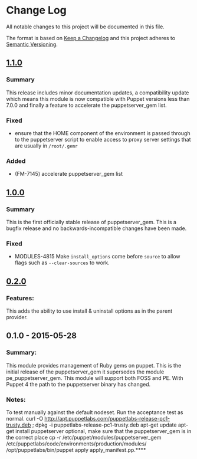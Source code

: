 # Change Log
All notable changes to this project will be documented in this file.

The format is based on [Keep a Changelog](http://keepachangelog.com/)
and this project adheres to [Semantic Versioning](http://semver.org/).

## [1.1.0]
### Summary
This release includes minor documentation updates, a compatibility update which means this module is now compatible with Puppet versions less than 7.0.0 and finally a feature to accelerate the puppetserver_gem list.

### Fixed
- ensure that the HOME component of the environment is passed through to the puppetserver script to enable access to proxy server settings that are usually in `/root/.gemr`

### Added
- (FM-7145) accelerate puppetserver_gem list

## [1.0.0]
### Summary
This is the first officially stable release of puppetserver\_gem. This is a
bugfix release and no backwards-incompatible changes have been made.

### Fixed
- MODULES-4815 Make `install_options` come before `source` to allow flags such
  as `--clear-sources` to work.

## [0.2.0]
### Features:
This adds the ability to use install & uninstall options as in the parent provider.

## 0.1.0 - 2015-05-28
### Summary:
This module provides management of Ruby gems on puppet. This is the initial release
of the puppetserver_gem it supersedes the module pe_puppetserver_gem. This module
will support both FOSS and PE. With Puppet 4 the path to the puppetserver binary has
changed.

### Notes:
To test manually against the default nodeset. Run the acceptance test as normal.
curl -O http://apt.puppetlabs.com/puppetlabs-release-pc1-trusty.deb ; dpkg -i puppetlabs-release-pc1-trusty.deb
apt-get update
apt-get install puppetserver
optional, make sure that the puppetserver_gem is in the correct place
  cp -r /etc/puppet/modules/puppetserver_gem /etc/puppetlabs/code/environments/production/modules/
/opt/puppetlabs/bin/puppet apply apply_manifest.pp.****  

[1.1.0]: https://github.com/puppetlabs/puppetlabs-puppetserver_gem/compare/1.0.0...1.1.0
[1.0.0]: https://github.com/puppetlabs/puppetlabs-puppetserver_gem/compare/0.2.0...1.0.0
[0.2.0]: https://github.com/puppetlabs/puppetlabs-puppetserver_gem/compare/0.1.0...0.2.0
